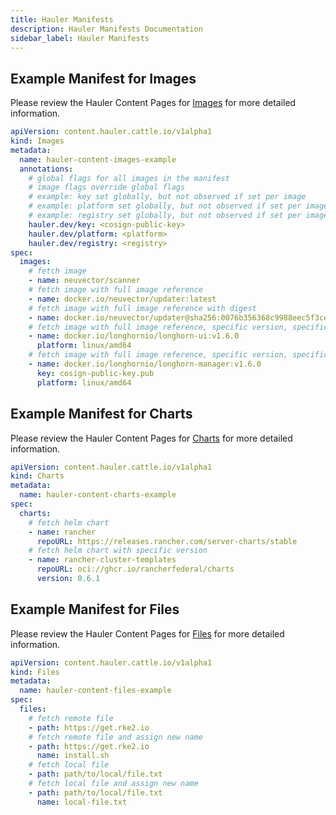 ```yaml
---
title: Hauler Manifests
description: Hauler Manifests Documentation
sidebar_label: Hauler Manifests
---
```


## Example Manifest for Images

Please review the Hauler Content Pages for [Images](../hauler-usage/store/add/image.md) for more detailed information.

```yaml title="hauler-image-manifest.yaml"
apiVersion: content.hauler.cattle.io/v1alpha1
kind: Images
metadata:
  name: hauler-content-images-example
  annotations:
    # global flags for all images in the manifest
    # image flags override global flags
    # example: key set globally, but not observed if set per image
    # example: platform set globally, but not observed if set per image
    # example: registry set globally, but not observed if set per image
    hauler.dev/key: <cosign-public-key>
    hauler.dev/platform: <platform>
    hauler.dev/registry: <registry>
spec:
  images:
    # fetch image
    - name: neuvector/scanner
    # fetch image with full image reference
    - name: docker.io/neuvector/updater:latest
    # fetch image with full image reference with digest
    - name: docker.io/neuvector/updater@sha256:0076b356368c9988eec5f3cead771d29a377074b982f22800f4d9c8c3b215a56
    # fetch image with full image reference, specific version, specific platform
    - name: docker.io/longhornio/longhorn-ui:v1.6.0
      platform: linux/amd64
    # fetch image with full image reference, specific version, specific platform, and signature verification
    - name: docker.io/longhornio/longhorn-manager:v1.6.0
      key: cosign-public-key.pub
      platform: linux/amd64
```

## Example Manifest for Charts

Please review the Hauler Content Pages for [Charts](../hauler-usage/store/add/chart.md) for more detailed information.

```yaml title="hauler-chart-manifest.yaml"
apiVersion: content.hauler.cattle.io/v1alpha1
kind: Charts
metadata:
  name: hauler-content-charts-example
spec:
  charts:
    # fetch helm chart
    - name: rancher
      repoURL: https://releases.rancher.com/server-charts/stable
    # fetch helm chart with specific version
    - name: rancher-cluster-templates
      repoURL: oci://ghcr.io/rancherfederal/charts
      version: 0.6.1
```

## Example Manifest for Files

Please review the Hauler Content Pages for [Files](../hauler-usage/store/add/file.md) for more detailed information.

```yaml title="hauler-file-manifest.yaml"
apiVersion: content.hauler.cattle.io/v1alpha1
kind: Files
metadata:
  name: hauler-content-files-example
spec:
  files:
    # fetch remote file
    - path: https://get.rke2.io
    # fetch remote file and assign new name
    - path: https://get.rke2.io
      name: install.sh
    # fetch local file
    - path: path/to/local/file.txt
    # fetch local file and assign new name
    - path: path/to/local/file.txt
      name: local-file.txt
```

